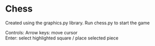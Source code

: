 # Chess

Created using the graphics.py library.
Run chess.py to start the game

Controls:
  Arrow keys: move cursor
  <br>
  Enter: select highlighted square / place selected piece
